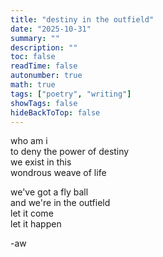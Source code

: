 ```yaml
---
title: "destiny in the outfield"
date: "2025-10-31"
summary: ""
description: ""
toc: false
readTime: false
autonumber: true
math: true
tags: ["poetry", "writing"]
showTags: false
hideBackToTop: false
---
```


who am i  
to deny the power of destiny  
we exist in this  
wondrous weave of life  

we've got a fly ball  
and we're in the outfield  
let it come  
let it happen    


-aw